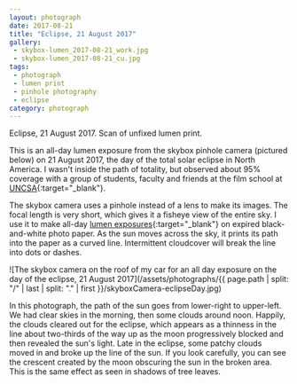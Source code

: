 ```yaml
---
layout: photograph
date: 2017-08-21
title: "Eclipse, 21 August 2017"
gallery:
 - skybox-lumen_2017-08-21_work.jpg
 - skybox-lumen_2017-08-21_cu.jpg
tags: 
 - photograph
 - lumen print
 - pinhole photography
 - eclipse
category: photograph
---
```

Eclipse, 21 August 2017.
Scan of unfixed lumen print. 

This is an all-day lumen exposure from the skybox pinhole camera (pictured below) on 21 August 2017, the day of the total solar eclipse in North America. I wasn't inside the path of totality, but observed about 95% coverage with a group of students, faculty and friends at the film school at [UNCSA](http://www.uncsa.edu){:target="_blank"}. 

The skybox camera uses a pinhole instead of a lens to make its images. The focal length is very short, which gives it a fisheye view of the entire sky. I use it to make all-day [lumen exposures](http://masteringphoto.com/photographic-alternative-processes-lumen-prints/){:target="_blank"} on expired black-and-white photo paper. As the sun moves across the sky, it prints its path into the paper as a curved line. Intermittent cloudcover will break the line into dots or dashes. 

![The skybox camera on the roof of my car for an all day exposure on the day of the eclipse, 21 August 2017](/assets/photographs/{{ page.path | split: "/" | last | split: "." | first }}/skyboxCamera-eclipseDay.jpg)

In this photograph, the path of the sun goes from lower-right to upper-left. We had clear skies in the morning, then some clouds around noon. Happily, the clouds cleared out for the eclipse, which appears as a thinness in the line about two-thirds of the way up as the moon progressively blocked and then revealed the sun's light. Late in the eclipse, some patchy clouds moved in and broke up the line of the sun. If you look carefully, you can see the crescent created by the moon obscuring the sun in the broken area. This is the same effect as seen in shadows of tree leaves.


